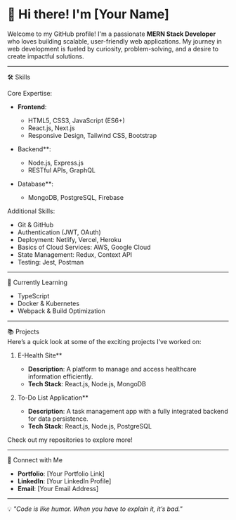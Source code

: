 # 👋 Hi there! I'm [Your Name]  

Welcome to my GitHub profile! I'm a passionate **MERN Stack Developer** who loves building scalable, user-friendly web applications. My journey in web development is fueled by curiosity, problem-solving, and a desire to create impactful solutions.  

---

🛠️ Skills  

Core Expertise:  
- **Frontend**:  
  - HTML5, CSS3, JavaScript (ES6+)  
  - React.js, Next.js  
  - Responsive Design, Tailwind CSS, Bootstrap  

- Backend**:  
  - Node.js, Express.js  
  - RESTful APIs, GraphQL  

- Database**:  
  - MongoDB, PostgreSQL, Firebase  

Additional Skills:  
- Git & GitHub  
- Authentication (JWT, OAuth)  
- Deployment: Netlify, Vercel, Heroku  
- Basics of Cloud Services: AWS, Google Cloud  
- State Management: Redux, Context API  
- Testing: Jest, Postman  

---

🌱 Currently Learning  
- TypeScript  
- Docker & Kubernetes  
- Webpack & Build Optimization  

---

📚 Projects  
Here’s a quick look at some of the exciting projects I’ve worked on:  

1. E-Health Site**  
   - **Description**: A platform to manage and access healthcare information efficiently.  
   - **Tech Stack**: React.js, Node.js, MongoDB  

2. To-Do List Application**  
   - **Description**: A task management app with a fully integrated backend for data persistence.  
   - **Tech Stack**: React.js, Node.js, PostgreSQL  

Check out my repositories to explore more!  

---

 🤝 Connect with Me  
- **Portfolio**: [Your Portfolio Link]  
- **LinkedIn**: [Your LinkedIn Profile]  
- **Email**: [Your Email Address]  

---

💡 *"Code is like humor. When you have to explain it, it’s bad."*  


<!---
anshp1108/anshp1108 is a ✨ special ✨ repository because its `README.md` (this file) appears on your GitHub profile.
You can click the Preview link to take a look at your changes.
--->
